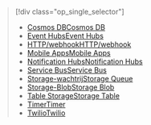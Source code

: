 
> [!div class="op_single_selector"]
> * [<span data-ttu-id="58604-101">Cosmos DB</span><span class="sxs-lookup"><span data-stu-id="58604-101">Cosmos DB</span></span>](../articles/azure-functions/functions-bindings-documentdb.md)  
> * [<span data-ttu-id="58604-102">Event Hubs</span><span class="sxs-lookup"><span data-stu-id="58604-102">Event Hubs</span></span>](../articles/azure-functions/functions-bindings-event-hubs.md)  
> * [<span data-ttu-id="58604-103">HTTP/webhook</span><span class="sxs-lookup"><span data-stu-id="58604-103">HTTP/webhook</span></span>](../articles/azure-functions/functions-bindings-http-webhook.md)  
> * [<span data-ttu-id="58604-104">Mobile Apps</span><span class="sxs-lookup"><span data-stu-id="58604-104">Mobile Apps</span></span>](../articles/azure-functions/functions-bindings-mobile-apps.md)  
> * [<span data-ttu-id="58604-105">Notification Hubs</span><span class="sxs-lookup"><span data-stu-id="58604-105">Notification Hubs</span></span>](../articles/azure-functions/functions-bindings-notification-hubs.md)  
> * [<span data-ttu-id="58604-106">Service Bus</span><span class="sxs-lookup"><span data-stu-id="58604-106">Service Bus</span></span>](../articles/azure-functions/functions-bindings-service-bus.md)  
> * [<span data-ttu-id="58604-107">Storage-wachtrij</span><span class="sxs-lookup"><span data-stu-id="58604-107">Storage Queue</span></span>](../articles/azure-functions/functions-bindings-storage-queue.md)  
> * [<span data-ttu-id="58604-108">Storage-Blob</span><span class="sxs-lookup"><span data-stu-id="58604-108">Storage Blob</span></span>](../articles/azure-functions/functions-bindings-storage-blob.md)  
> * [<span data-ttu-id="58604-109">Table Storage</span><span class="sxs-lookup"><span data-stu-id="58604-109">Storage Table</span></span>](../articles/azure-functions/functions-bindings-storage-table.md)  
> * [<span data-ttu-id="58604-110">Timer</span><span class="sxs-lookup"><span data-stu-id="58604-110">Timer</span></span>](../articles/azure-functions/functions-bindings-timer.md)  
> * [<span data-ttu-id="58604-111">Twilio</span><span class="sxs-lookup"><span data-stu-id="58604-111">Twilio</span></span>](../articles/azure-functions/functions-bindings-twilio.md)  
> 
> 

